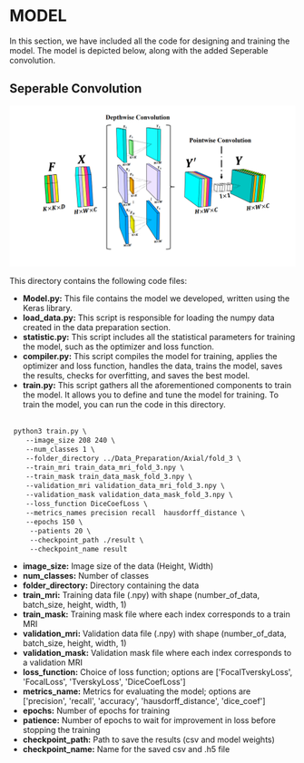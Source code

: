 # MODEL 


In this section, we have included all the code for designing and training the model. The model is depicted below, along with the added Seperable convolution.









## Seperable Convolution


![Figure](./figures/Seperable_Convolution.png)








This directory contains the following code files:

- **Model.py:** This file contains the model we developed, written using the Keras library.
- **load_data.py:** This script is responsible for loading the numpy data created in the data preparation section.
- **statistic.py:** This script includes all the statistical parameters for training the model, such as the optimizer and loss function.
- **compiler.py:** This script compiles the model for training, applies the optimizer and loss function, handles the data, trains the model, saves the results, checks for overfitting, and saves the best model.
- **train.py:** This script gathers all the aforementioned components to train the model. It allows you to define and tune the model for training.
To train the model, you can run the code in this directory.



```

 python3 train.py \
	--image_size 208 240 \
	--num_classes 1 \
	--folder_directory ../Data_Preparation/Axial/fold_3 \
	--train_mri train_data_mri_fold_3.npy \
	--train_mask train_data_mask_fold_3.npy \
	--validation_mri validation_data_mri_fold_3.npy \
	--validation_mask validation_data_mask_fold_3.npy \
	--loss_function DiceCoefLoss \
	--metrics_names precision recall  hausdorff_distance \
	--epochs 150 \
	 --patients 20 \
	 --checkpoint_path ./result \
	 --checkpoint_name result

```
- **image_size:** Image size of the data (Height, Width)
- **num_classes:** Number of classes
- **folder_directory:** Directory containing the data
- **train_mri:** Training data file (.npy) with shape (number_of_data, batch_size, height, width, 1)
- **train_mask:** Training mask file where each index corresponds to a train MRI
- **validation_mri:** Validation data file (.npy) with shape (number_of_data, batch_size, height, width, 1)
- **validation_mask:** Validation mask file where each index corresponds to a validation MRI
- **loss_function:** Choice of loss function; options are ['FocalTverskyLoss', 'FocalLoss', 'TverskyLoss', 'DiceCoefLoss']
- **metrics_name:** Metrics for evaluating the model; options are ['precision', 'recall', 'accuracy', 'hausdorff_distance', 'dice_coef']
- **epochs:** Number of epochs for training
- **patience:** Number of epochs to wait for improvement in loss before stopping the training
- **checkpoint_path:** Path to save the results (csv and model weights)
- **checkpoint_name:** Name for the saved csv and .h5 file



